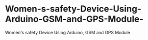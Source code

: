 # Women-s-safety-Device-Using-Arduino-GSM-and-GPS-Module-
Women's safety Device Using Arduino, GSM and GPS Module 
